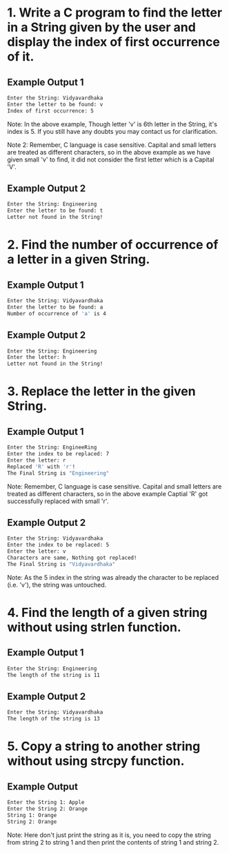 # 1. Write a C program to find the letter in a String given by the user and display the index of first occurrence of it.

## Example Output 1

```bash
Enter the String: Vidyavardhaka
Enter the letter to be found: v
Index of first occurrence: 5
```

Note: In the above example, Though letter 'v' is 6th letter in the String, it's index is 5. If you still have any doubts you may contact us for clarification.

Note 2: Remember, C language is case sensitive. Capital and small letters are treated as different characters, so in the above example as we have given small 'v' to find, it did not consider the first letter which is a Capital 'V'.

## Example Output 2

```bash
Enter the String: Engineering
Enter the letter to be found: t
Letter not found in the String!
```


# 2. Find the number of occurrence of a letter in a given String.

## Example Output 1

```bash
Enter the String: Vidyavardhaka
Enter the letter to be found: a
Number of occurrence of 'a' is 4 
```
## Example Output 2

```bash
Enter the String: Engineering
Enter the letter: h
Letter not found in the String!
```

# 3. Replace the letter in the given String.

## Example Output 1

```bash
Enter the String: EngineeRing
Enter the index to be replaced: 7
Enter the letter: r
Replaced 'R' with 'r'!
The Final String is "Engineering"
```
Note: Remember, C language is case sensitive. Capital and small letters are treated as different characters, so in the above example Captial 'R' got successfully replaced with small 'r'.
## Example Output 2

```bash
Enter the String: Vidyavardhaka
Enter the index to be replaced: 5
Enter the letter: v
Characters are same, Nothing got replaced!
The Final String is "Vidyavardhaka"
```
Note: As the 5 index in the string was already the character to be replaced (i.e. 'v'), the string was untouched.

# 4. Find the length of a given string without using strlen function.

## Example Output 1

```bash
Enter the String: Engineering
The length of the string is 11
```
## Example Output 2

```bash
Enter the String: Vidyavardhaka
The length of the string is 13
```

# 5. Copy a string to another string without using strcpy function.

## Example Output

```bash
Enter the String 1: Apple
Enter the String 2: Orange
String 1: Orange
String 2: Orange
```
Note: Here don't just print the string as it is, you need to copy the string from string 2 to string 1 and then print the contents of string 1 and string 2.
